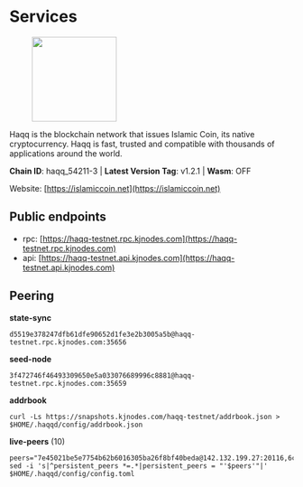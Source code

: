 # Services

<figure><img src="https://raw.githubusercontent.com/kj89/testnet_manuals/main/pingpub/logos/haqq.png" width="150" alt=""><figcaption></figcaption></figure>

Haqq is the blockchain network that issues Islamic Coin,  its native cryptocurrency. Haqq is fast, trusted and  compatible with thousands of applications around the world.

**Chain ID**: haqq_54211-3 | **Latest Version Tag**: v1.2.1 | **Wasm**: OFF

Website: [https://islamiccoin.net](https://islamiccoin.net)


## Public endpoints

* rpc: [https://haqq-testnet.rpc.kjnodes.com](https://haqq-testnet.rpc.kjnodes.com)
* api: [https://haqq-testnet.api.kjnodes.com](https://haqq-testnet.api.kjnodes.com)

## Peering

**state-sync**

```
d5519e378247dfb61dfe90652d1fe3e2b3005a5b@haqq-testnet.rpc.kjnodes.com:35656
```

**seed-node**

```
3f472746f46493309650e5a033076689996c8881@haqq-testnet.rpc.kjnodes.com:35659
```

**addrbook**
```
curl -Ls https://snapshots.kjnodes.com/haqq-testnet/addrbook.json > $HOME/.haqqd/config/addrbook.json
```

**live-peers** (10)
```
peers="7e45021be5e7754b62b6016305ba26f8bf40beda@142.132.199.27:20116,6ce864d853904ebef9400528f129d8fefa6f1827@91.211.251.232:36656,2d13d679b64e1a574904a140f72815644ec71131@65.21.133.125:30656,d5519e378247dfb61dfe90652d1fe3e2b3005a5b@65.109.68.190:35656,4034efbff7c82e1a2d3908fefd2512552dea63f5@65.109.38.208:26651,32a8eec046b95e8646ff0810b4596dc7083a0beb@65.108.145.131:26656,efc12714ae801dcb228e79cf3980b8b8f4b86a88@148.251.53.202:36656,fed6ab9973f224f3b2334fd48fa835512d6311da@185.244.183.200:26656,ec8a285e36888bd3134266b8ba668b48c327e6bf@142.132.202.50:36656,99a8389c84625503c2b8d734dfd78035d28e4f15@65.109.30.117:26656"
sed -i 's|^persistent_peers *=.*|persistent_peers = "'$peers'"|' $HOME/.haqqd/config/config.toml
```

